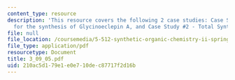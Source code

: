 ```yaml
---
content_type: resource
description: 'This resource covers the following 2 case studies: Case Study #1 - Intermediate
  for the synthesis of Glycinoeclepin A, and Case Study #2 - Total Synthesis of Prostaglandins.'
file: null
file_location: /coursemedia/5-512-synthetic-organic-chemistry-ii-spring-2005/210ac5d179e1e0e710dec87717f2d16b_3_09_05.pdf
file_type: application/pdf
resourcetype: Document
title: 3_09_05.pdf
uid: 210ac5d1-79e1-e0e7-10de-c87717f2d16b
---
```

